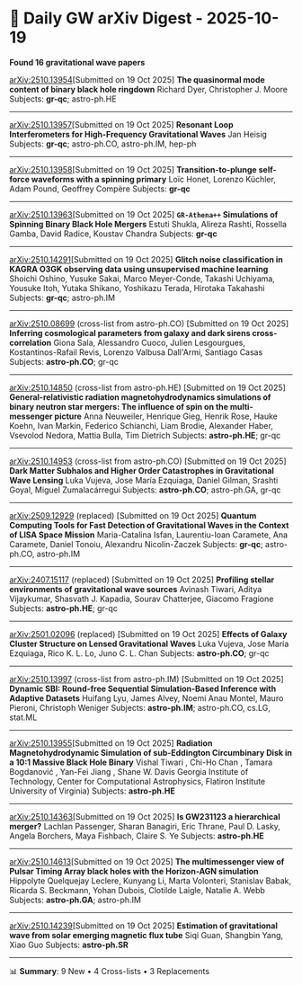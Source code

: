 # 📡 Daily GW arXiv Digest - 2025-10-19
**Found 16 gravitational wave papers**

[arXiv:2510.13954](https://arxiv.org/abs/2510.13954)[Submitted on 19 Oct 2025]
**The quasinormal mode content of binary black hole ringdown**
Richard Dyer, Christopher J. Moore
Subjects: **gr-qc**; astro-ph.HE

---

[arXiv:2510.13957](https://arxiv.org/abs/2510.13957)[Submitted on 19 Oct 2025]
**Resonant Loop Interferometers for High-Frequency Gravitational Waves**
Jan Heisig
Subjects: **gr-qc**; astro-ph.CO, astro-ph.IM, hep-ph

---

[arXiv:2510.13958](https://arxiv.org/abs/2510.13958)[Submitted on 19 Oct 2025]
**Transition-to-plunge self-force waveforms with a spinning primary**
Loïc Honet, Lorenzo Küchler, Adam Pound, Geoffrey Compère
Subjects: **gr-qc**

---

[arXiv:2510.13963](https://arxiv.org/abs/2510.13963)[Submitted on 19 Oct 2025]
**$\texttt{GR-Athena++}$ Simulations of Spinning Binary Black Hole Mergers**
Estuti Shukla, Alireza Rashti, Rossella Gamba, David Radice, Koustav Chandra
Subjects: **gr-qc**

---

[arXiv:2510.14291](https://arxiv.org/abs/2510.14291)[Submitted on 19 Oct 2025]
**Glitch noise classification in KAGRA O3GK observing data using unsupervised machine learning**
Shoichi Oshino, Yusuke Sakai, Marco Meyer-Conde, Takashi Uchiyama, Yousuke Itoh, Yutaka Shikano, Yoshikazu Terada, Hirotaka Takahashi
Subjects: **gr-qc**; astro-ph.IM

---

[arXiv:2510.08699](https://arxiv.org/abs/2510.08699) (cross-list from astro-ph.CO) [Submitted on 19 Oct 2025]
**Inferring cosmological parameters from galaxy and dark sirens cross-correlation**
Giona Sala, Alessandro Cuoco, Julien Lesgourgues, Kostantinos-Rafail Revis, Lorenzo Valbusa Dall'Armi, Santiago Casas
Subjects: **astro-ph.CO**; gr-qc

---

[arXiv:2510.14850](https://arxiv.org/abs/2510.14850) (cross-list from astro-ph.HE) [Submitted on 19 Oct 2025]
**General-relativistic radiation magnetohydrodynamics simulations of binary neutron star mergers: The influence of spin on the multi-messenger picture**
Anna Neuweiler, Henrique Gieg, Henrik Rose, Hauke Koehn, Ivan Markin, Federico Schianchi, Liam Brodie, Alexander Haber, Vsevolod Nedora, Mattia Bulla, Tim Dietrich
Subjects: **astro-ph.HE**; gr-qc

---

[arXiv:2510.14953](https://arxiv.org/abs/2510.14953) (cross-list from astro-ph.CO) [Submitted on 19 Oct 2025]
**Dark Matter Subhalos and Higher Order Catastrophes in Gravitational Wave Lensing**
Luka Vujeva, Jose María Ezquiaga, Daniel Gilman, Srashti Goyal, Miguel Zumalacárregui
Subjects: **astro-ph.CO**; astro-ph.GA, gr-qc

---

[arXiv:2509.12929](https://arxiv.org/abs/2509.12929) (replaced) [Submitted on 19 Oct 2025]
**Quantum Computing Tools for Fast Detection of Gravitational Waves in the Context of LISA Space Mission**
Maria-Catalina Isfan, Laurentiu-Ioan Caramete, Ana Caramete, Daniel Tonoiu, Alexandru Nicolin-Żaczek
Subjects: **gr-qc**; astro-ph.CO, astro-ph.IM

---

[arXiv:2407.15117](https://arxiv.org/abs/2407.15117) (replaced) [Submitted on 19 Oct 2025]
**Profiling stellar environments of gravitational wave sources**
Avinash Tiwari, Aditya Vijaykumar, Shasvath J. Kapadia, Sourav Chatterjee, Giacomo Fragione
Subjects: **astro-ph.HE**; gr-qc

---

[arXiv:2501.02096](https://arxiv.org/abs/2501.02096) (replaced) [Submitted on 19 Oct 2025]
**Effects of Galaxy Cluster Structure on Lensed Gravitational Waves**
Luka Vujeva, Jose María Ezquiaga, Rico K. L. Lo, Juno C. L. Chan
Subjects: **astro-ph.CO**; gr-qc

---

[arXiv:2510.13997](https://arxiv.org/abs/2510.13997) (cross-list from astro-ph.IM) [Submitted on 19 Oct 2025]
**Dynamic SBI: Round-free Sequential Simulation-Based Inference with Adaptive Datasets**
Huifang Lyu, James Alvey, Noemi Anau Montel, Mauro Pieroni, Christoph Weniger
Subjects: **astro-ph.IM**; astro-ph.CO, cs.LG, stat.ML

---

[arXiv:2510.13955](https://arxiv.org/abs/2510.13955)[Submitted on 19 Oct 2025]
**Radiation Magnetohydrodynamic Simulation of sub-Eddington Circumbinary Disk in a 10:1 Massive Black Hole Binary**
Vishal Tiwari , Chi-Ho Chan , Tamara Bogdanović , Yan-Fei Jiang , Shane W. Davis Georgia Institute of Technology, Center for Computational Astrophysics, Flatiron Institute University of Virginia)
Subjects: **astro-ph.HE**

---

[arXiv:2510.14363](https://arxiv.org/abs/2510.14363)[Submitted on 19 Oct 2025]
**Is GW231123 a hierarchical merger?**
Lachlan Passenger, Sharan Banagiri, Eric Thrane, Paul D. Lasky, Angela Borchers, Maya Fishbach, Claire S. Ye
Subjects: **astro-ph.HE**

---

[arXiv:2510.14613](https://arxiv.org/abs/2510.14613)[Submitted on 19 Oct 2025]
**The multimessenger view of Pulsar Timing Array black holes with the Horizon-AGN simulation**
Hippolyte Quelquejay Leclere, Kunyang Li, Marta Volonteri, Stanislav Babak, Ricarda S. Beckmann, Yohan Dubois, Clotilde Laigle, Natalie A. Webb
Subjects: **astro-ph.GA**; astro-ph.IM

---

[arXiv:2510.14239](https://arxiv.org/abs/2510.14239)[Submitted on 19 Oct 2025]
**Estimation of gravitational wave from solar emerging magnetic flux tube**
Siqi Guan, Shangbin Yang, Xiao Guo
Subjects: **astro-ph.SR**

---

📊 **Summary**: 9 New • 4 Cross-lists • 3 Replacements